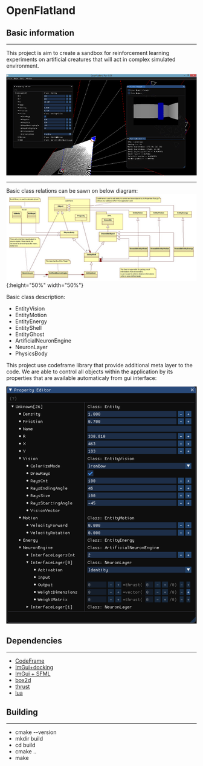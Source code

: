 # OpenFlatland

## Basic information
-----
This project is aim to create a sandbox for reinforcement learning experiments on artificial creatures that will act in complex simulated environment.

![screenshot](https://raw.githubusercontent.com/SebastianMilosz/OpenFlatland/master/doc/OpenFlatland_scr001.png)

-----
Basic class relations can be sawn on below diagram:
![BasicDependencyDiagram](https://raw.githubusercontent.com/SebastianMilosz/OpenFlatland/master/doc/BasicDependencyDiagram.jpg){:height="50%" width="50%"}

Basic class description:
* EntityVision
* EntityMotion
* EntityEnergy
* EntityShell
* EntityGhost
* ArtificialNeuronEngine
* NeuronLayer
* PhysicsBody

This project use codeframe library that provide additional meta layer to the code. We are able to control all objects within  the application
by its properties that are available automaticaly from gui interface:

![CodeFrameGuiInterface](https://raw.githubusercontent.com/SebastianMilosz/OpenFlatland/master/doc/CodeFrameGuiInterface.png)

## Dependencies
-----

* [CodeFrame](https://github.com/SebastianMilosz/OpenFlatland/master/libraries/codeframe-master)
* [ImGui+docking](https://github.com/ocornut/imgui)
* [ImGui + SFML](https://github.com/eliasdaler/imgui-sfml)
* [box2d](https://github.com/erincatto/box2d)
* [thrust](https://github.com/thrust/thrust)
* [lua](https://github.com/lua)

## Building
-----

* cmake --version
* mkdir build
* cd build
* cmake ..
* make